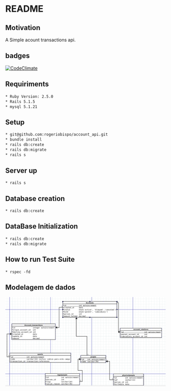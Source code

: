 # README

## Motivation
  A Simple acount transactions api.

## badges
  [![CodeClimate](https://api.codeclimate.com/v1/badges/2945d5d7e3e4d3ad2044/maintainability)](https://codeclimate.com/github/rogeriobispo/account_api/maintainability)

## Requiriments
    * Ruby Version: 2.5.0
    * Rails 5.1.5
    * mysql 5.1.21


## Setup
    * git@github.com:rogeriobispo/account_api.git
    * bundle install
    * rails db:create
    * rails db:migrate
    * rails s

## Server up
    * rails s

## Database creation
    * rails db:create

## DataBase Initialization
    * rails db:create
    * rails db:migrate

## How to run Test Suite
    * rspec -fd

## Modelagem de dados

![img](https://github.com/rogeriobispo/account_api/blob/master/public/dbproject.png)
